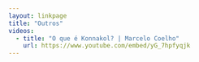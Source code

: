 ```yaml
---
layout: linkpage
title: "Outros"
videos:
  - title: "O que é Konnakol? | Marcelo Coelho"
    url: https://www.youtube.com/embed/yG_7hpfyqjk
---
```

